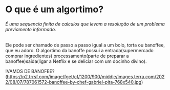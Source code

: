 # O que é um algortimo? 

###### É uma sequencia finita de calculos que levam a resolução de um problema previamente informado. 
Ele pode ser chamado de passo a passo igual a um bolo, torta ou banoffee, que eu adoro. 
O algortimo da banoffe possui a entrada(supermercado comprar ingredientes) processamento(parte de preparar a banoffee)saida(ligar a Netflix e se deliciar com um docinho divino).

!VAMOS DE BANOFEE?(https://p2.trrsf.com/image/fget/cf/1200/900/middle/images.terra.com/2022/08/07/787061572-banoffee-by-chef-gabriel-pita-768x540.jpg)